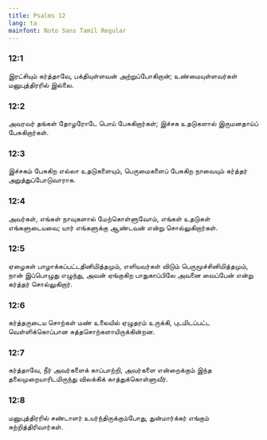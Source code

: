 ```yaml
---
title: Psalms 12
lang: ta
mainfont: Noto Sans Tamil Regular
---
```


###  12:1

இரட்சியும் கர்த்தாவே, பக்தியுள்ளவன் அற்றுப்போகிறான்; உண்மையுள்ளவர்கள் மனுபுத்திரரில் இல்லை.

###  12:2

அவரவர் தங்கள் தோழரோடே பொய் பேசுகிறார்கள்; இச்சக உதடுகளால் இருமனதாய்ப் பேசுகிறார்கள்.

###  12:3

இச்சகம் பேசுகிற எல்லா உதடுகளையும், பெருமைகளைப் பேசுகிற நாவையும் கர்த்தர் அறுத்துப்போடுவாராக.

###  12:4

அவர்கள், எங்கள் நாவுகளால் மேற்கொள்ளுவோம், எங்கள் உதடுகள் எங்களுடையவை; யார் எங்களுக்கு ஆண்டவன் என்று சொல்லுகிறார்கள்.

###  12:5

ஏழைகள் பாழாக்கப்பட்டதினிமித்தமும், எளியவர்கள் விடும் பெருமூச்சினிமித்தமும், நான் இப்பொழுது எழுந்து, அவன் ஏங்குகிற பாதுகாப்பிலே அவனை வைப்பேன் என்று கர்த்தர் சொல்லுகிறார்.

###  12:6

கர்த்தருடைய சொற்கள் மண் உலையில் ஏழுதரம் உருக்கி, புடமிடப்பட்ட வெள்ளிக்கொப்பான சுத்தசொற்களாயிருக்கின்றன.

###  12:7

கர்த்தாவே, நீர் அவர்களைக் காப்பாற்றி, அவர்களை என்றைக்கும் இந்த தலைமுறையாரிடமிருந்து விலக்கிக் காத்துக்கொள்ளுவீர்.

###  12:8

மனுபுத்திரரில் சண்டாளர் உயர்ந்திருக்கும்போது, துன்மார்க்கர் எங்கும் சுற்றித்திரிவார்கள்.

